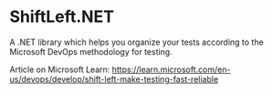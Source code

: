 # ShiftLeft.NET
A .NET library which helps you organize your tests according to the Microsoft DevOps methodology for testing.

Article on Microsoft Learn: https://learn.microsoft.com/en-us/devops/develop/shift-left-make-testing-fast-reliable
